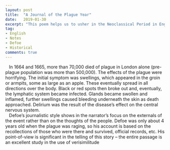 ```yaml
---
layout: post
title:  "A Journal of the Plague Year"
date:   2019-01-30
excerpt: "This poem helps us to usher in the Neoclassical Period in English literature. Neoclassicism is the revival in the seventeenth and eighteenth centuries of classical standards of order, balance, and harmony in literature."
tag:
- English
- Notes
- Defoe
- Historical
comments: true
---
```



&nbsp;&nbsp;&nbsp;In 1664 and 1665, more than 70,000 died of plague in London alone (pre-plague population was more than 500,000). The effects of the plague were horrifying. The initial symptom was swellings, which appeared in the groin or armpits, some as large as an apple. These eventually spread in all directions over the body. Black or red spots then broke out and, eventually, the lymphatic system became infected. Glands became swollen and inflamed, further swellings caused bleeding underneath the skin as death approached. Delirium was the result of the disease’s effect on the central nervous system.  
&nbsp;&nbsp;&nbsp;Defoe’s journalistic style shows in the narrator’s focus on the externals of the event rather than on the thoughts of the people. Defoe was only about 4 years old when the plague was raging, so his account is based on the recollections of those who were there and survived, official records, etc. His point-of-view is significant in the telling of this story – the entire passage is an excellent study in the use of verisimilitude